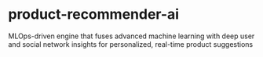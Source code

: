# product-recommender-ai
MLOps-driven engine that fuses advanced machine learning with deep user and social network insights for personalized, real-time product suggestions
